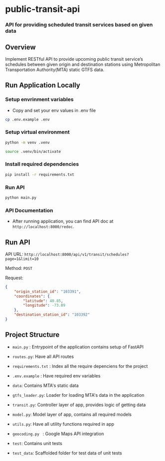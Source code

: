 # public-transit-api

### API for providing scheduled transit services based on given data

## Overview
Implement RESTful API to provide upcoming public transit service’s schedules between given origin and destination stations using Metropolitan Transportation Authority(MTA) static GTFS data.

## Run Application Locally

### Setup envrinment variables

- Copy and set your env values in .env file


```sh
cp .env.example .env
```

### Setup virtual environment

```sh
python -m venv .venv

source .venv/bin/activate
```

### Install required dependencies

```sh
pip install -r requirements.txt
```

### Run API

```sh
python main.py
```

### API Documentation

- After running application, you can find API doc at `http://localhost:8000/redoc`.

## Run API

API URL: `http://localhost:8000/api/v1/transit/schedules?page=1&limit=10`

Method: `POST`

Request: 

```json
{
    "origin_station_id": "103391",
    "coordinates": {
        "latitude": 40.85,
        "longitude": -73.89
    },
    "destination_station_id": "103392"
}
```

## Project Structure

- `main.py` : Entrypoint of the application contains setup of FastAPI

- `routes.py`: Have all API routes

- `requirements.txt` : Index all the require depenciens for the project

- `.env.example` : Have required env variables

- `data`: Contains MTA's static data

- `gtfs_loader.py`: Loader for loading MTA's data in the application

- `transit.py`: Controller layer of app, provides logic of getting data

- `model.py`: Model layer of app, contains all required models

- `utils.py`: Have all utility functions required in app

- `geocoding.py ` : Google Maps API integration

- `test`: Contains unit tests

- `test_data`: Scaffolded folder for test data of unit tests